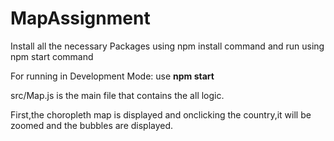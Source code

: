 # MapAssignment

Install all the necessary Packages using npm install command
and run using npm start command

For running in Development Mode: use  <b>npm start</b>

src/Map.js is the main file that contains the all logic.

First,the choropleth map is displayed and onclicking the country,it will be zoomed and the bubbles are displayed.
